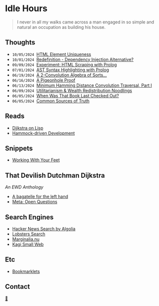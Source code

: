 # Idle Hours

>I never in all my walks came across a man engaged in so simple and natural an occupation as building his house.

## Thoughts

- <code>10/05/2024</code>&nbsp;&nbsp;[HTML Element Uniqueness](./entries/html_uniqueness.html)
- <code>10/01/2024</code>&nbsp;&nbsp;[Redefinition - Dependency Injection Alternative?](./entries/di_alternative.html)
- <code>09/09/2024</code>&nbsp;&nbsp;[Experiment: HTML Scraping with Prolog](./entries/prolog_html.html)
- <code>07/01/2024</code>&nbsp;&nbsp;[AST Syntax Highlighting with Prolog](./entries/prolog_ast_highlighter.html)
- <code>06/19/2024</code>&nbsp;&nbsp;[A 2-Convolution Algebra of Sorts...](./entries/conv_algebra.html)
- <code>06/16/2024</code>&nbsp;&nbsp;[A Pigeonhole Proof](./entries/pigeonhole.html)
- <code>06/13/2024</code>&nbsp;&nbsp;[Minimum Hamming Distance Convolution Traversal, Part I](./entries/regex_gen.html)
- <code>06/09/2024</code>&nbsp;&nbsp;[Utilitarianism & Wealth Redistribution Noodlings](./entries/redistribution.html)
- <code>06/05/2024</code>&nbsp;&nbsp;[When Was That Book Last Checked Out?](./entries/random_book.html)
- <code>06/05/2024</code>&nbsp;&nbsp;[Common Sources of Truth](./entries/common_truths.html)

## Reads

- [Dijkstra on Lisp](https://kazimirmajorinc.com/Documents/Edsger-W-Dijkstra-on-Lisp/index.html)
- [Hammock-driven Development](https://github.com/matthiasn/talk-transcripts/blob/master/Hickey_Rich/HammockDrivenDev.md)

## Snippets

- [Working With Your Feet](./entries/work_with_feet.html)

## That Devilish Dutchman Dijkstra

_An EWD Anthology_

- [A bagatelle for the left hand](https://www.cs.utexas.edu/~EWD/ewd08xx/EWD800.PDF)
- [Meta: Open Questions](./entries/dijkstra_questions.html)

## Search Engines

- [Hacker News Search by Algolia](https://hn.algolia.com/)
- [Lobsters Search](https://lobste.rs/search)
- [Marginalia.nu](https://search.marginalia.nu/)
- [Kagi Small Web](https://kagi.com/smallweb)

## Etc

- [Bookmarklets](./entries/bookmarklets.html)

## Contact

[📧](mailto:collinplmr+hello@gmail.com)